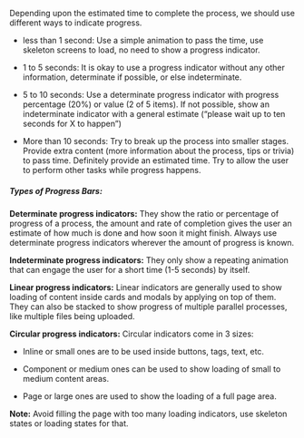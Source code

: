 Depending upon the estimated time to complete the process, we should use different ways to indicate progress. 

- less than 1 second: Use a simple animation to pass the time, use skeleton screens to load, no need to show a progress indicator. 

- 1 to 5 seconds: It is okay to use a progress indicator without any other information, determinate if possible, or else indeterminate. 

- 5 to 10 seconds: Use a determinate progress indicator with progress percentage (20%) or value (2 of 5 items). If not possible, show an indeterminate indicator with a general estimate (“please wait up to ten seconds for X to happen”) 

- More than 10 seconds: Try to break up the process into smaller stages. Provide extra content (more information about the process, tips or trivia) to pass time. Definitely provide an estimated time. Try to allow the user to perform other tasks while progress happens. 

##### Types of Progress Bars:

**Determinate progress indicators:** They show the ratio or percentage of progress of a process, the amount and rate of completion gives the user an estimate of how much is done and how soon it might finish. Always use determinate progress indicators wherever the amount of progress is known. 

**Indeterminate progress indicators:** They only show a repeating animation that can engage the user for a short time (1-5 seconds) by itself. 

**Linear progress indicators:** Linear indicators are generally used to show loading of content inside cards and modals by applying on top of them. They can also be stacked to show progress of multiple parallel processes, like multiple files being uploaded. 

 
**Circular progress indicators:** Circular indicators come in 3 sizes:  

- Inline or small ones are to be used inside buttons, tags, text, etc.  

- Component or medium ones can be used to show loading of small to medium content areas. 

- Page or large ones are used to show the loading of a full page area. 

**Note:** Avoid filling the page with too many loading indicators, use skeleton states or loading states for that. 